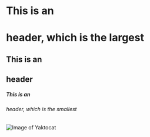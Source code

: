 # This is an <h1> header, which is the largest
## This is an <h2> header
##### This is an <h6> header, which is the smallest
![Image of Yaktocat](https://octodex.github.com/images/yaktocat.png)
